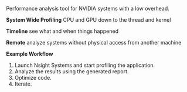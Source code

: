 Performance analysis tool for NVIDIA systems with a low overhead.

**System Wide Profiling**
	CPU and GPU down to the thread and kernel

**Timeline**
	see what and when things happened

**Remote**
	analyze systems without physical access from another machine


**Example Workflow**
1. Launch Nsight Systems and start profiling the application. 
2. Analyze the results using the generated report.
3. Optimize code.
4. Iterate. 